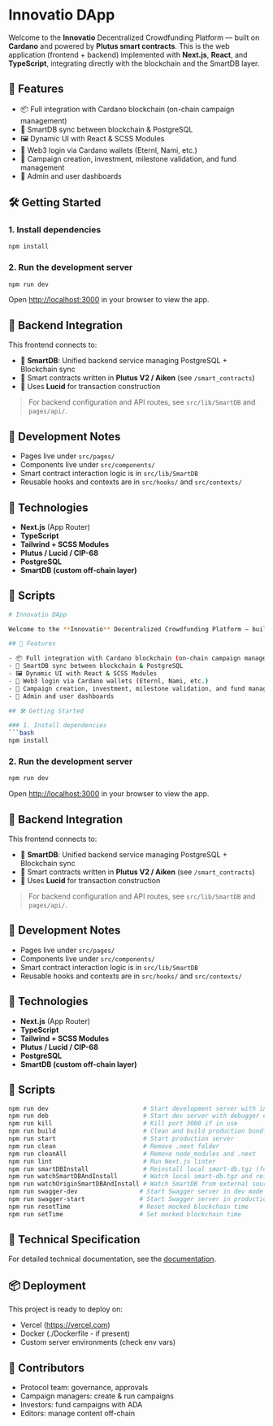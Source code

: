 # Innovatio DApp

Welcome to the **Innovatio** Decentralized Crowdfunding Platform — built on **Cardano** and powered by **Plutus smart contracts**. This is the web application (frontend + backend) implemented with **Next.js**, **React**, and **TypeScript**, integrating directly with the blockchain and the SmartDB layer.

## 🚀 Features

- 📦 Full integration with Cardano blockchain (on-chain campaign management)
- 🧠 SmartDB sync between blockchain & PostgreSQL
- 🖼️ Dynamic UI with React & SCSS Modules
- 🔐 Web3 login via Cardano wallets (Eternl, Nami, etc.)
- 🧾 Campaign creation, investment, milestone validation, and fund management
- 🔧 Admin and user dashboards

## 🛠️ Getting Started

### 1. Install dependencies

```bash
npm install
```

### 2. Run the development server

```bash
npm run dev
```

Open <http://localhost:3000> in your browser to view the app.

## 🔗 Backend Integration

This frontend connects to:

- 🧠 **SmartDB**: Unified backend service managing PostgreSQL + Blockchain sync
- 🧾 Smart contracts written in **Plutus V2 / Aiken** (see `/smart_contracts`)
- 📡 Uses **Lucid** for transaction construction

> For backend configuration and API routes, see `src/lib/SmartDB` and `pages/api/`.

## 🧪 Development Notes

- Pages live under `src/pages/`
- Components live under `src/components/`
- Smart contract interaction logic is in `src/lib/SmartDB`
- Reusable hooks and contexts are in `src/hooks/` and `src/contexts/`

## 🧬 Technologies

- **Next.js** (App Router)
- **TypeScript**
- **Tailwind + SCSS Modules**
- **Plutus / Lucid / CIP-68**
- **PostgreSQL**
- **SmartDB (custom off-chain layer)**

## 🧾 Scripts

```bash
# Innovatio DApp

Welcome to the **Innovatio** Decentralized Crowdfunding Platform — built on **Cardano** and powered by **Plutus smart contracts**. This is the web application (frontend + backend) implemented with **Next.js**, **React**, and **TypeScript**, integrating directly with the blockchain and the SmartDB layer.

## 🚀 Features

- 📦 Full integration with Cardano blockchain (on-chain campaign management)
- 🧠 SmartDB sync between blockchain & PostgreSQL
- 🖼️ Dynamic UI with React & SCSS Modules
- 🔐 Web3 login via Cardano wallets (Eternl, Nami, etc.)
- 🧾 Campaign creation, investment, milestone validation, and fund management
- 🔧 Admin and user dashboards

## 🛠️ Getting Started

### 1. Install dependencies
```bash
npm install
```

### 2. Run the development server

```bash
npm run dev
```

Open <http://localhost:3000> in your browser to view the app.

## 🔗 Backend Integration

This frontend connects to:

- 🧠 **SmartDB**: Unified backend service managing PostgreSQL + Blockchain sync
- 🧾 Smart contracts written in **Plutus V2 / Aiken** (see `/smart_contracts`)
- 📡 Uses **Lucid** for transaction construction

> For backend configuration and API routes, see `src/lib/SmartDB` and `pages/api/`.

## 🧪 Development Notes

- Pages live under `src/pages/`
- Components live under `src/components/`
- Smart contract interaction logic is in `src/lib/SmartDB`
- Reusable hooks and contexts are in `src/hooks/` and `src/contexts/`

## 🧬 Technologies

- **Next.js** (App Router)
- **TypeScript**
- **Tailwind + SCSS Modules**
- **Plutus / Lucid / CIP-68**
- **PostgreSQL**
- **SmartDB (custom off-chain layer)**

## 🧾 Scripts

```bash
npm run dev                          # Start development server with increased memory
npm run deb                          # Start dev server with debugger enabled
npm run kill                         # Kill port 3000 if in use
npm run build                        # Clean and build production bundle
npm run start                        # Start production server
npm run clean                        # Remove .next folder
npm run cleanAll                     # Remove node_modules and .next
npm run lint                         # Run Next.js linter
npm run smartDBInstall               # Reinstall local smart-db.tgz (force)
npm run watchSmartDBAndInstall       # Watch local smart-db.tgz and reinstall on change
npm run watchOriginSmartDBAndInstall # Watch SmartDB from external source and reinstall locally
npm run swagger-dev                 # Start Swagger server in dev mode
npm run swagger-start               # Start Swagger server in production mode
npm run resetTime                   # Reset mocked blockchain time
npm run setTime                     # Set mocked blockchain time
```

## 📄 Technical Specification

For detailed technical documentation, see the [documentation](./docs/INNOVATIO_OFF_CHAIN_TECHNICAL.md).

## 📦 Deployment

This project is ready to deploy on:

- Vercel (<https://vercel.com>)
- Docker (./Dockerfile - if present)
- Custom server environments (check env vars)

## 👥 Contributors

- Protocol team: governance, approvals
- Campaign managers: create & run campaigns
- Investors: fund campaigns with ADA
- Editors: manage content off-chain
